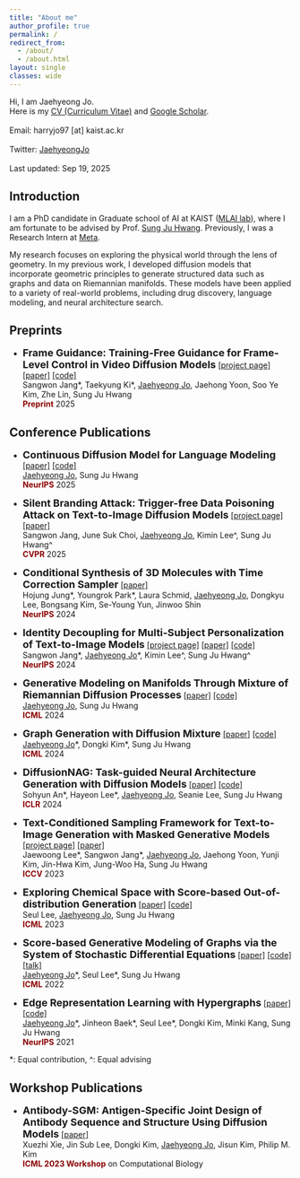 ```yaml
---
title: "About me"
author_profile: true
permalink: /
redirect_from:
  - /about/
  - /about.html
layout: single
classes: wide
---
```

Hi, I am Jaehyeong Jo. <br>
Here is my [CV (Curriculum Vitae)](https://drive.google.com/file/d/1vFng6i3KV-WlSxZPBgkhrqZ4vGX4YZZS/view?usp=drive_link) and [Google Scholar](https://scholar.google.com/citations?user=sB2n9ncAAAAJ&hl=ko&oi=ao). <br>
<br>
Email: harryjo97 [at] kaist.ac.kr <br>
<br>
Twitter: [JaehyeongJo](https://twitter.com/Jaehyeong_Jo) <br>
<br>
Last updated: Sep 19, 2025


## Introduction
I am a PhD candidate in Graduate school of AI at KAIST ([MLAI lab](https://www.mlai-kaist.com/)), where I am fortunate to be advised by Prof. [Sung Ju Hwang](http://www.sungjuhwang.com/). Previously, I was a Research Intern at [Meta](https://ai.meta.com/research/).

My research focuses on exploring the physical world through the lens of geometry. In my previous work, I developed diffusion models that incorporate geometric principles to generate structured data such as graphs and data on Riemannian manifolds.
These models have been applied to a variety of real-world problems, including drug discovery, language modeling, and neural architecture search.


## Preprints 
- <font size="4"><b>Frame Guidance: Training-Free Guidance for Frame-Level Control in Video Diffusion Models</b></font> [[project page]](https://frame-guidance-video.github.io/) [[paper]](https://arxiv.org/abs/2506.07177) [[code]](https://github.com/agwmon/frame-guidance) <br>
&#x200B;Sangwon Jang\*, Taekyung Ki\*, <U>Jaehyeong Jo</U>, Jaehong Yoon, Soo Ye Kim, Zhe Lin, Sung Ju Hwang <br>
<span style="color:darkred">**Preprint**</span> 2025

<!-- \*: Equal contribution, ^: Equal advising -->

## Conference Publications
- <font size="4"><b>Continuous Diffusion Model for Language Modeling</b></font> [[paper]](https://arxiv.org/abs/2502.11564) [[code]](https://github.com/harryjo97/RDLM) <br>
&#x200B;<U>Jaehyeong Jo</U>, Sung Ju Hwang <br>
<span style="color:darkred">**NeurIPS**</span> 2025

- <font size="4"><b>Silent Branding Attack: Trigger-free Data Poisoning Attack on Text-to-Image Diffusion Models</b></font> [[project page]](https://silent-branding.github.io/) [[paper]](https://arxiv.org/abs/2503.09669) <br>
&#x200B;Sangwon Jang, June Suk Choi, <U>Jaehyeong Jo</U>, Kimin Lee^, Sung Ju Hwang^ <br>
<span style="color:darkred">**CVPR**</span> 2025

- <font size="4"><b>Conditional Synthesis of 3D Molecules with Time Correction Sampler</b></font> [[paper]](https://arxiv.org/abs/2411.00551) <br>
&#x200B;Hojung Jung\*, Youngrok Park\*, Laura Schmid, <U>Jaehyeong Jo</U>, Dongkyu Lee, Bongsang Kim, Se-Young Yun, Jinwoo Shin<br>
<span style="color:darkred">**NeurIPS**</span> 2024

- <font size="4"><b>Identity Decoupling for Multi-Subject Personalization of Text-to-Image Models</b></font> [[project page]](https://mudi-t2i.github.io/) [[paper]](https://arxiv.org/abs/2404.04243) [[code]](https://github.com/agwmon/MuDI) <br>
&#x200B;Sangwon Jang\*, <U>Jaehyeong Jo</U>\*, Kimin Lee^, Sung Ju Hwang^ <br>
<span style="color:darkred">**NeurIPS**</span> 2024

- <font size="4"><b>Generative Modeling on Manifolds Through Mixture of Riemannian Diffusion Processes</b></font> [[paper]](https://arxiv.org/abs/2310.07216) [[code]](https://github.com/harryjo97/riemannian-diffusion-mixture/) <br>
&#x200B;<U>Jaehyeong Jo</U>, Sung Ju Hwang <br>
<span style="color:darkred">**ICML**</span> 2024

- <font size="4"><b>Graph Generation with Diffusion Mixture</b></font> [[paper]](https://arxiv.org/abs/2302.03596) [[code]](https://github.com/harryjo97/DruM/) <br>
&#x200B;<U>Jaehyeong Jo</U>\*, Dongki Kim\*, Sung Ju Hwang <br>
<span style="color:darkred">**ICML**</span> 2024

- <font size="4"><b>DiffusionNAG: Task-guided Neural Architecture Generation with Diffusion Models</b></font> [[paper]](https://arxiv.org/abs/2305.16943) [[code]](https://github.com/CownowAn/DiffusionNAG) <br>
Sohyun An\*, Hayeon Lee\*, <U>Jaehyeong Jo</U>, Seanie Lee, Sung Ju Hwang <br>
<span style="color:darkred">**ICLR**</span> 2024

- <font size="4"><b>Text-Conditioned Sampling Framework for Text-to-Image Generation with Masked Generative Models</b></font> [[project page]](https://hello3196.github.io/TCTS_FAS/) [[paper]](https://arxiv.org/abs/2304.01515) <br>
Jaewoong Lee\*, Sangwon Jang\*, <U>Jaehyeong Jo</U>, Jaehong Yoon, Yunji Kim, Jin-Hwa Kim, Jung-Woo Ha, Sung Ju Hwang <br>
<span style="color:darkred">**ICCV**</span> 2023

- <font size="4"><b>Exploring Chemical Space with Score-based Out-of-distribution Generation</b></font> [[paper]](https://arxiv.org/abs/2206.07632) [[code]](https://github.com/SeulLee05/MOOD) <br>
Seul Lee, <U>Jaehyeong Jo</U>, Sung Ju Hwang <br>
<span style="color:darkred">**ICML**</span> 2023

- <font size="4"><b>Score-based Generative Modeling of Graphs via the System of Stochastic Differential Equations</b></font> [[paper]](https://arxiv.org/abs/2202.02514) [[code]](https://github.com/harryjo97/GDSS) [[talk]](https://www.youtube.com/watch?v=UdZ4IL3ESAI&t=2668s) <br>
&#x200B;<U>Jaehyeong Jo</U>\*, Seul Lee\*, Sung Ju Hwang <br>
<span style="color:darkred">**ICML**</span> 2022

- <font size="4"><b>Edge Representation Learning with Hypergraphs</b></font> [[paper]](https://arxiv.org/abs/2106.15845) [[code]](https://github.com/harryjo97/EHGNN) <br>
&#x200B;<U>Jaehyeong Jo</U>\*, Jinheon Baek\*, Seul Lee\*, Dongki Kim, Minki Kang, Sung Ju Hwang <br>
<span style="color:darkred">**NeurIPS**</span> 2021

\*: Equal contribution, ^: Equal advising


## Workshop Publications 

- <font size="4"><b>Antibody-SGM: Antigen-Specific Joint Design of Antibody Sequence and Structure Using Diffusion Models</b></font> [[paper]](https://icml-compbio.github.io/2023/papers/WCBICML2023_paper143.pdf) <br>
Xuezhi Xie, Jin Sub Lee, Dongki Kim, &#x200B;<U>Jaehyeong Jo</U>, Jisun Kim, Philip M. Kim <br>
<span style="color:darkred">**ICML 2023 Workshop**</span> on Computational Biology